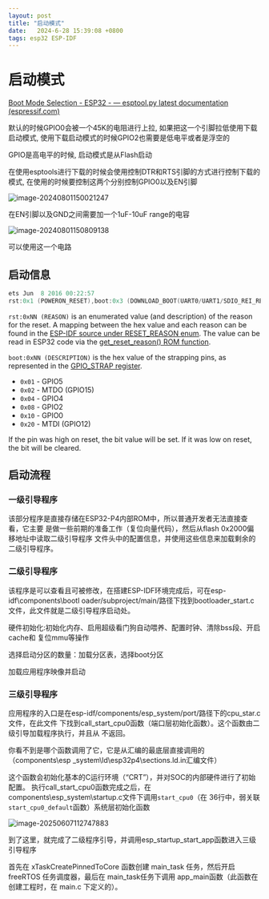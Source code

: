 ```yaml
---
layout: post
title: "启动模式" 
date:   2024-6-28 15:39:08 +0800
tags: esp32 ESP-IDF
---
```


# 启动模式

[Boot Mode Selection - ESP32 - — esptool.py latest documentation (espressif.com)](https://docs.espressif.com/projects/esptool/en/latest/esp32/advanced-topics/boot-mode-selection.html)

默认的时候GPIO0会被一个45K的电阻进行上拉, 如果把这一个引脚拉低使用下载启动模式, 使用下载启动模式的时候GPIO2也需要是低电平或者是浮空的

GPIO是高电平的时候, 启动模式是从Flash启动

在使用esptools进行下载的时候会使用控制DTR和RTS引脚的方式进行控制下载的模式, 在使用的时候要控制这两个分别控制GPIO0以及EN引脚

![image-20240801150021247](https://picture-01-1316374204.cos.ap-beijing.myqcloud.com/image/202408011500298.png)

在EN引脚以及GND之间需要加一个1uF-10uF range的电容

![image-20240801150809138](https://picture-01-1316374204.cos.ap-beijing.myqcloud.com/image/202408011508168.png)

可以使用这一个电路

## 启动信息

```c
ets Jun  8 2016 00:22:57
rst:0x1 (POWERON_RESET),boot:0x3 (DOWNLOAD_BOOT(UART0/UART1/SDIO_REI_REO_V2))
```

`rst:0xNN (REASON)` is an enumerated value (and description) of the reason for the reset. A mapping between the hex value and each reason can be found in the [ESP-IDF source under RESET_REASON enum](https://github.com/espressif/esp-idf/blob/release/v5.2/components/esp_rom/include/esp32/rom/rtc.h). The value can be read in ESP32 code via the [get_reset_reason() ROM function](https://github.com/espressif/esp-idf/blob/release/v5.2/components/esp_rom/include/esp32/rom/rtc.h).

`boot:0xNN (DESCRIPTION)` is the hex value of the strapping pins, as represented in the [GPIO_STRAP register](https://github.com/espressif/esp-idf/blob/release/v5.2/components/soc/esp32/include/soc/gpio_reg.h).

- `0x01` - GPIO5
- `0x02` - MTDO (GPIO15)
- `0x04` - GPIO4
- `0x08` - GPIO2
- `0x10` - GPIO0
- `0x20` - MTDI (GPIO12)

If the pin was high on reset, the bit value will be set. If it was low on reset, the bit will be cleared.

## 启动流程

### 一级引导程序 

该部分程序是直接存储在ESP32-P4内部ROM中，所以普通开发者无法直接查看，它主要 是做一些前期的准备工作（复位向量代码），然后从flash 0x2000偏移地址中读取二级引导程序 文件头中的配置信息，并使用这些信息来加载剩余的二级引导程序。 

### 二级引导程序 

该程序是可以查看且可被修改，在搭建ESP-IDF环境完成后，可在esp-idf\components\bootl oader/subproject/main/路径下找到bootloader_start.c文件，此文件就是二级引导程序启动处。

 硬件初始化:初始化内存、启用超级看门狗自动喂养、配置时钟、清除bss段、开启cache和  复位mmu等操作

选择启动分区的数量：加载分区表，选择boot分区

加载应用程序映像并启动 

### 三级引导程序

应用程序的入口是在esp-idf/components/esp_system/port/路径下的cpu_star.c文件，在此文件 下找到call_start_cpu0函数（端口层初始化函数）。这个函数由二级引导加载程序执行，并且从 不返回。

你看不到是哪个函数调用了它，它是从汇编的最底层直接调用的（components\esp _system\ld\esp32p4\sections.ld.in汇编文件）

这个函数会初始化基本的C运行环境（“CRT”），并对SOC的内部硬件进行了初始配置。 执行call_start_cpu0函数完成之后，在components\esp_system\startup.c文件下调用`start_cpu0`（在 36行中，弱关联`start_cpu0_default`函数）系统层初始化函数

![image-20250607112747883](https://picture-01-1316374204.cos.ap-beijing.myqcloud.com/lenovo-picture/202506071127011.png)

到了这里，就完成了二级程序引导，并调用esp_startup_start_app函数进入三级引导程序

首先在 xTaskCreatePinnedToCore 函数创建 main_task 任务，然后开启 freeRTOS 任务调度器，最后在 main_task任务下调用 app_main函数（此函数在创建工程时，在 main.c 下定义的）。